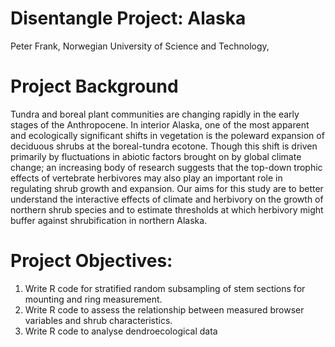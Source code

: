 # Disentangle Project: Alaska
Peter Frank,
Norwegian University of Science and Technology,

# Project Background
Tundra and boreal plant communities are changing rapidly in the early stages of the Anthropocene. In interior Alaska, one of 
the most apparent and ecologically significant shifts in vegetation is the poleward expansion of deciduous shrubs at the 
boreal-tundra ecotone. Though this shift is driven primarily by fluctuations in abiotic factors brought on by global climate 
change; an increasing body of research suggests that the top-down trophic effects of vertebrate herbivores may also play an 
important role in regulating shrub growth and expansion. Our aims for this study are to better understand the interactive 
effects of climate and herbivory on the growth of northern shrub species and to estimate thresholds at which herbivory might 
buffer against shrubification in northern Alaska.  

# Project Objectives:
1. Write R code for stratified random subsampling of stem sections for mounting and ring measurement. 
2. Write R code to assess the relationship between measured browser variables and shrub characteristics. 
3. Write R code to analyse dendroecological data

